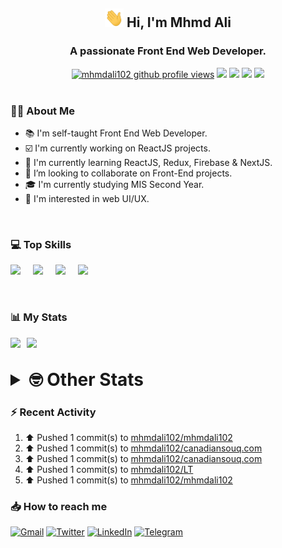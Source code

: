 <h2 align="center"><img src="./Hi.gif" width="30px" height="30px"> Hi, I'm Mhmd Ali</h2>

<h3 align="center">A passionate Front End Web Developer.</h3>

<div align="center">
  <a href="#"><img src="https://komarev.com/ghpvc/?username=mhmdali102&style=for-the-badge&logo=" alt="mhmdali102 github profile views" /></a>
  <a href="https://www.linux.org"><img src="https://img.shields.io/badge/OS-Linux-e06c75?style=for-the-badge&logo=linux" /></a>
	<a href="https://archlinux.org"><img src="https://img.shields.io/badge/DISTRO-Arch-56b6c2?style=for-the-badge&logo=arch-linux" /></a>
	<a href="https://dwm.suckless.org"><img src="https://img.shields.io/badge/WM-DWM-005577?style=for-the-badge&logo=dwm" /></a>
	<a href="https://neovim.io"><img src="https://img.shields.io/badge/IDE-Neovim-98c379?style=for-the-badge&logo=neovim" /></a>
</div>

<br>

### :man_technologist: About Me

- :books: I'm self-taught Front End Web Developer.
- :ballot_box_with_check: I'm currently working on ReactJS projects.
- :dart: I'm currently learning ReactJS, Redux, Firebase & NextJS.
- :eyes: I’m looking to collaborate on Front-End projects.
- :mortar_board: I'm currently studying MIS Second Year.
- :art: I'm interested in web UI/UX.

<br>

### :computer: Top Skills

<div style="display:flex;">
<img width ='36px' src ='https://raw.githubusercontent.com/rahulbanerjee26/githubAboutMeGenerator/main/icons/html.svg' />
<img width ='36px' src ='https://raw.githubusercontent.com/rahulbanerjee26/githubAboutMeGenerator/main/icons/css.svg' />
<img width ='36px' src ='https://raw.githubusercontent.com/rahulbanerjee26/githubAboutMeGenerator/main/icons/javascript.svg' />
<img width ='36px' src ='https://raw.githubusercontent.com/rahulbanerjee26/githubAboutMeGenerator/main/icons/reactjs.svg' />
</div>

<br>
<br>

### :bar_chart: My Stats

<img src="https://github-readme-stats.vercel.app/api?username=mhmdali102&show_icons=true&locale=en" width="49%" /><span style="display:inline-block;width:2%"></span><img src="https://github-readme-streak-stats.herokuapp.com/?user=mhmdali102&" width="49%" />

<br>

<details>
<summary style="font-size: 1.75rem; font-weight: bold;"><strong style="font-size: 1.75rem; font-weight: bold;"> 🤓 Other Stats </strong></summary>
<br>

<!--START_SECTION:waka-->
![Lines of code](https://img.shields.io/badge/From%20Hello%20World%20I%27ve%20Written-263%20Thousand%20lines%20of%20code-blue)

**🐱 My GitHub Data** 

> 🏆 1,012 Contributions in the Year 2022
 > 
> 📦 332.9 kB Used in GitHub's Storage 
 > 
> 💼 Opted to Hire
 > 
> 📜 24 Public Repositories 
 > 
> 🔑 5 Private Repositories  
 > 
**I'm a Night 🦉** 

```text
🌞 Morning    134 commits    ███░░░░░░░░░░░░░░░░░░░░░░   14.41% 
🌆 Daytime    216 commits    █████░░░░░░░░░░░░░░░░░░░░   23.23% 
🌃 Evening    357 commits    █████████░░░░░░░░░░░░░░░░   38.39% 
🌙 Night      223 commits    ██████░░░░░░░░░░░░░░░░░░░   23.98%

```
📅 **I'm Most Productive on Monday** 

```text
Monday       158 commits    ████░░░░░░░░░░░░░░░░░░░░░   16.99% 
Tuesday      145 commits    ████░░░░░░░░░░░░░░░░░░░░░   15.59% 
Wednesday    123 commits    ███░░░░░░░░░░░░░░░░░░░░░░   13.23% 
Thursday     126 commits    ███░░░░░░░░░░░░░░░░░░░░░░   13.55% 
Friday       91 commits     ██░░░░░░░░░░░░░░░░░░░░░░░   9.78% 
Saturday     139 commits    ███░░░░░░░░░░░░░░░░░░░░░░   14.95% 
Sunday       148 commits    ████░░░░░░░░░░░░░░░░░░░░░   15.91%

```


📊 **This Week I Spent My Time On** 

```text
⌚︎ Time Zone: Asia/Beirut

💬 Programming Languages: 
TypeScript               7 hrs 43 mins       ██████████░░░░░░░░░░░░░░░   41.3% 
PHP                      2 hrs 12 mins       ███░░░░░░░░░░░░░░░░░░░░░░   11.82% 
Markdown                 1 hr 50 mins        ██░░░░░░░░░░░░░░░░░░░░░░░   9.82% 
Java                     1 hr 24 mins        ██░░░░░░░░░░░░░░░░░░░░░░░   7.53% 
JavaScript               1 hr 23 mins        █░░░░░░░░░░░░░░░░░░░░░░░░   7.42%

🔥 Editors: 
Neovim                   18 hrs 43 mins      █████████████████████████   100.0%

🐱‍💻 Projects: 
canadiansouq.com         8 hrs 48 mins       ███████████░░░░░░░░░░░░░░   47.02% 
Unknown Project          3 hrs 22 mins       ████░░░░░░░░░░░░░░░░░░░░░   17.99% 
LT                       1 hr 41 mins        ██░░░░░░░░░░░░░░░░░░░░░░░   9.01% 
java                     1 hr 11 mins        █░░░░░░░░░░░░░░░░░░░░░░░░   6.35% 
dotfiles                 1 hr 10 mins        █░░░░░░░░░░░░░░░░░░░░░░░░   6.26%

💻 Operating System: 
Linux                    18 hrs 43 mins      █████████████████████████   100.0%

```

**I Mostly Code in JavaScript** 

```text
JavaScript               13 repos            █████████████░░░░░░░░░░░░   54.17% 
Python                   3 repos             ███░░░░░░░░░░░░░░░░░░░░░░   12.5% 
CSS                      2 repos             ██░░░░░░░░░░░░░░░░░░░░░░░   8.33% 
HTML                     1 repo              █░░░░░░░░░░░░░░░░░░░░░░░░   4.17% 
PHP                      1 repo              █░░░░░░░░░░░░░░░░░░░░░░░░   4.17%

```



 Last Updated on 23/11/2022 18:43:56 UTC
<!--END_SECTION:waka-->

</details>

### :zap: Recent Activity

<!--RECENT_ACTIVITY:start-->
1. ⬆️ Pushed 1 commit(s) to [mhmdali102/mhmdali102](https://github.com/mhmdali102/mhmdali102)
2. ⬆️ Pushed 1 commit(s) to [mhmdali102/canadiansouq.com](https://github.com/mhmdali102/canadiansouq.com)
3. ⬆️ Pushed 1 commit(s) to [mhmdali102/canadiansouq.com](https://github.com/mhmdali102/canadiansouq.com)
4. ⬆️ Pushed 1 commit(s) to [mhmdali102/LT](https://github.com/mhmdali102/LT)
5. ⬆️ Pushed 1 commit(s) to [mhmdali102/mhmdali102](https://github.com/mhmdali102/mhmdali102)
<!--RECENT_ACTIVITY:end-->

### :inbox_tray: How to reach me

[![Gmail](https://img.shields.io/badge/Gmail-D14836?style=for-the-badge&logo=gmail&logoColor=white)](mailto:mhmdalihsen102@gmail.com)
[![Twitter](https://img.shields.io/badge/Twitter-1DA1F2?style=for-the-badge&logo=twitter&logoColor=white)](https://twitter.com/MhmdAliHsen)
[![LinkedIn](https://img.shields.io/badge/LinkedIn-0077B5?style=for-the-badge&logo=linkedin&logoColor=white)](https://www.linkedin.com/in/mhmd-ali-hsen-66b0671b7/)
[![Telegram](https://img.shields.io/badge/Telegram-2CA5E0?style=for-the-badge&logo=telegram&logoColor=white&bgColor=black)](https://t.me/mhmdalihsen)
